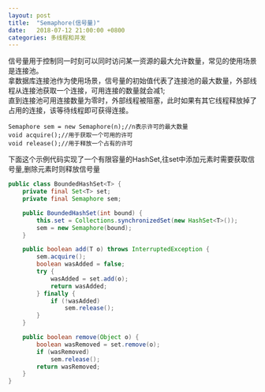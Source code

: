 ```yaml
---
layout: post
title:  "Semaphore(信号量)"
date:   2018-07-12 21:00:00 +0800
categories: 多线程和并发
---
```


信号量用于控制同一时刻可以同时访问某一资源的最大允许数量，常见的使用场景是连接池。  
拿数据库连接池作为使用场景，信号量的初始值代表了连接池的最大数量，外部线程从连接池获取一个连接，可用连接的数量就会减1;  
直到连接池可用连接数量为零时，外部线程被阻塞，此时如果有其它线程释放掉了占用的连接，该等待线程即可获得连接。

```
Semaphore sem = new Semaphore(n);//n表示许可的最大数量
void acquire();//用于获取一个可用的许可
void release();//用于释放一个占有的许可
```

下面这个示例代码实现了一个有限容量的HashSet,往set中添加元素时需要获取信号量,删除元素时则释放信号量
```java
public class BoundedHashSet<T> {
    private final Set<T> set;
    private final Semaphore sem;

    public BoundedHashSet(int bound) {
        this.set = Collections.synchronizedSet(new HashSet<T>());
        sem = new Semaphore(bound);
    }

    public boolean add(T o) throws InterruptedException {
        sem.acquire();
        boolean wasAdded = false;
        try {
            wasAdded = set.add(o);
            return wasAdded;
        } finally {
            if (!wasAdded)
                sem.release();
        }
    }

    public boolean remove(Object o) {
        boolean wasRemoved = set.remove(o);
        if (wasRemoved)
            sem.release();
        return wasRemoved;
    }
}
```